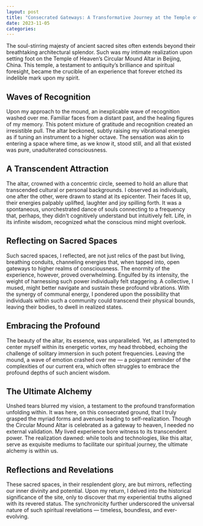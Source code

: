 ```yaml
---
layout: post
title: "Consecrated Gateways: A Transformative Journey at the Temple of Heaven's Circular Mound Altar"
date: 2023-11-05
categories:
---
```


The soul-stirring majesty of ancient sacred sites often extends beyond their breathtaking architectural splendor. Such was my intimate realization upon setting foot on the Temple of Heaven’s Circular Mound Altar in Beijing, China. This temple, a testament to antiquity’s brilliance and spiritual foresight, became the crucible of an experience that forever etched its indelible mark upon my spirit.

## Waves of Recognition
Upon my approach to the mound, an inexplicable wave of recognition washed over me. Familiar faces from a distant past, and the healing figures of my memory. This potent mixture of gratitude and recognition created an irresistible pull. The altar beckoned, subtly raising my vibrational energies as if tuning an instrument to a higher octave. The sensation was akin to entering a space where time, as we know it, stood still, and all that existed was pure, unadulterated consciousness.

## A Transcendent Attraction
The altar, crowned with a concentric circle, seemed to hold an allure that transcended cultural or personal backgrounds. I observed as individuals, one after the other, were drawn to stand at its epicenter. Their faces lit up, their energies palpably uplifted, laughter and joy spilling forth. It was a spontaneous, unorchestrated dance of souls connecting to a frequency that, perhaps, they didn't cognitively understand but intuitively felt. Life, in its infinite wisdom, recognized what the conscious mind might overlook.

## Reflecting on Sacred Spaces
Such sacred spaces, I reflected, are not just relics of the past but living, breathing conduits, channeling energies that, when tapped into, open gateways to higher realms of consciousness. The enormity of the experience, however, proved overwhelming. Engulfed by its intensity, the weight of harnessing such power individually felt staggering. A collective, I mused, might better navigate and sustain these profound vibrations. With the synergy of communal energy, I pondered upon the possibility that individuals within such a community could transcend their physical bounds, leaving their bodies, to dwell in realized states.

## Embracing the Profound
The beauty of the altar, its essence, was unparalleled. Yet, as I attempted to center myself within its energetic vortex, my head throbbed, echoing the challenge of solitary immersion in such potent frequencies. Leaving the mound, a wave of emotion crashed over me — a poignant reminder of the complexities of our current era, which often struggles to embrace the profound depths of such ancient wisdom.

## The Ultimate Alchemy
Unshed tears blurred my vision, a testament to the profound transformation unfolding within. It was here, on this consecrated ground, that I truly grasped the myriad forms and avenues leading to self-realization. Though the Circular Mound Altar is celebrated as a gateway to heaven, I needed no external validation. My lived experience bore witness to its transcendent power. The realization dawned: while tools and technologies, like this altar, serve as exquisite mediums to facilitate our spiritual journey, the ultimate alchemy is within us. 

## Reflections and Revelations
These sacred spaces, in their resplendent glory, are but mirrors, reflecting our inner divinity and potential. Upon my return, I delved into the historical significance of the site, only to discover that my experiential truths aligned with its revered status. The synchronicity further underscored the universal nature of such spiritual revelations — timeless, boundless, and ever-evolving.
